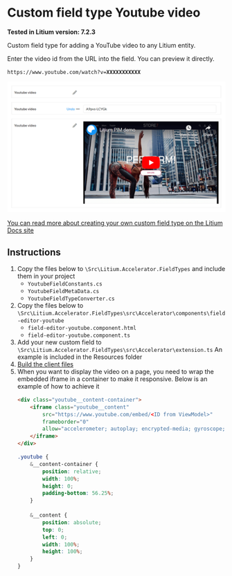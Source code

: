# Custom field type Youtube video

**Tested in Litium version: 7.2.3**

Custom field type for adding a YouTube video to any Litium entity. 

Enter the video id from the URL into the field. You can preview it directly.
<pre><code>https://www.youtube.com/watch?v=<b>XXXXXXXXXXX</b></code></pre>

![Screenshot of field in use in Litium PIM](Resources/Screenshot.png?raw=true)

[You can read more about creating your own custom field type on the Litium Docs site](https://docs.litium.com/documentation/architecture/field-framework/creating-a-custom-field-type)

## Instructions

1. Copy the files below to `\Src\Litium.Accelerator.FieldTypes` and include them in your project 
    * `YoutubeFieldConstants.cs`
    * `YoutubeFieldMetaData.cs`
    * `YoutubeFieldTypeConverter.cs`
2. Copy the files below to `\Src\Litium.Accelerator.FieldTypes\src\Accelerator\components\field-editor-youtube` 
    * `field-editor-youtube.component.html`
    * `field-editor-youtube.component.ts`
3. Add your new custom field to `\Src\Litium.Accelerator.FieldTypes\src\Accelerator\extension.ts` An example is included in the Resources folder
4. [Build the client files](https://docs.litium.com/documentation/architecture/field-framework/creating-a-custom-field-type#Build)
5. When you want to display the video on a page, you need to wrap the embedded iframe in a container to make it responsive. Below is an example of how to achieve it 
	```html
	<div class="youtube__content-container">
		<iframe class="youtube__content" 
			src="https://www.youtube.com/embed/<ID from ViewModel>" 
			frameborder="0" 
			allow="accelerometer; autoplay; encrypted-media; gyroscope; picture-in-picture">
		</iframe>
	</div>
	```
	```scss
	.youtube {
		&__content-container {
			position: relative;
			width: 100%;
			height: 0;
			padding-bottom: 56.25%;
		}

		&__content {
			position: absolute;
			top: 0;
			left: 0;
			width: 100%;
			height: 100%;
		}
	}
	```